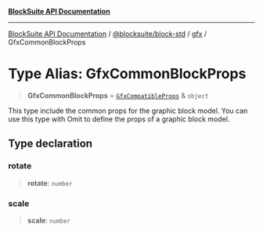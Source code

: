 [**BlockSuite API Documentation**](../../../../README.md)

***

[BlockSuite API Documentation](../../../../README.md) / [@blocksuite/block-std](../../README.md) / [gfx](../README.md) / GfxCommonBlockProps

# Type Alias: GfxCommonBlockProps

> **GfxCommonBlockProps** = [`GfxCompatibleProps`](GfxCompatibleProps.md) & `object`

This type include the common props for the graphic block model.
You can use this type with Omit to define the props of a graphic block model.

## Type declaration

### rotate

> **rotate**: `number`

### scale

> **scale**: `number`
